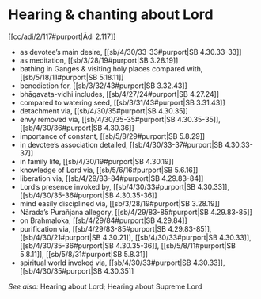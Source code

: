 # Hearing & chanting about Lord

[[cc/adi/2/117#purport|Ādi 2.117]]

* as devotee’s main desire, [[sb/4/30/33-33#purport|SB 4.30.33-33]]
* as meditation, [[sb/3/28/19#purport|SB 3.28.19]]
* bathing in Ganges & visiting holy places compared with, [[sb/5/18/11#purport|SB 5.18.11]]
* benediction for, [[sb/3/32/43#purport|SB 3.32.43]]
* bhāgavata-vidhi includes, [[sb/4/27/24#purport|SB 4.27.24]]
* compared to watering seed, [[sb/3/31/43#purport|SB 3.31.43]]
* detachment via, [[sb/4/30/35#purport|SB 4.30.35]]
* envy removed via, [[sb/4/30/35-35#purport|SB 4.30.35-35]], [[sb/4/30/36#purport|SB 4.30.36]]
* importance of constant, [[sb/5/8/29#purport|SB 5.8.29]]
* in devotee’s association detailed, [[sb/4/30/33-37#purport|SB 4.30.33-37]]
* in family life, [[sb/4/30/19#purport|SB 4.30.19]]
* knowledge of Lord via, [[sb/5/6/16#purport|SB 5.6.16]]
* liberation via, [[sb/4/29/83-84#purport|SB 4.29.83-84]]
* Lord’s presence invoked by, [[sb/4/30/33#purport|SB 4.30.33]], [[sb/4/30/35-36#purport|SB 4.30.35-36]]
* mind easily disciplined via, [[sb/3/28/19#purport|SB 3.28.19]]
* Nārada’s Purañjana allegory, [[sb/4/29/83-85#purport|SB 4.29.83-85]]
* on Brahmaloka, [[sb/4/29/84#purport|SB 4.29.84]]
* purification via, [[sb/4/29/83-85#purport|SB 4.29.83-85]], [[sb/4/30/21#purport|SB 4.30.21]], [[sb/4/30/33#purport|SB 4.30.33]], [[sb/4/30/35-36#purport|SB 4.30.35-36]], [[sb/5/8/11#purport|SB 5.8.11]], [[sb/5/8/31#purport|SB 5.8.31]]
* spiritual world invoked via, [[sb/4/30/33#purport|SB 4.30.33]], [[sb/4/30/35#purport|SB 4.30.35]]

*See also:* Hearing about Lord; Hearing about Supreme Lord
